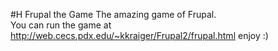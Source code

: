 #H Frupal the Game
The amazing game of Frupal. <br>
You can run the game at http://web.cecs.pdx.edu/~kkraiger/Frupal2/frupal.html enjoy :)
